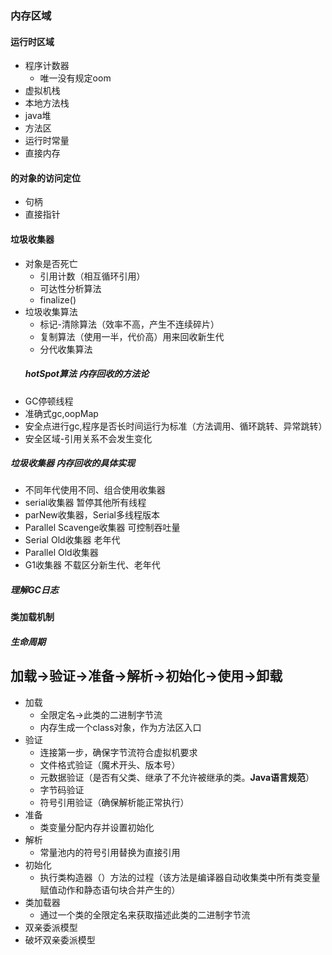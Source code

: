 ### 内存区域
#### 运行时区域
- 程序计数器
  - 唯一没有规定oom
- 虚拟机栈
- 本地方法栈
- java堆
- 方法区
- 运行时常量
- 直接内存
#### 的对象的访问定位
 - 句柄
 - 直接指针
 #### 垃圾收集器
- 对象是否死亡
  - 引用计数（相互循环引用）
  - 可达性分析算法
  - finalize()
- 垃圾收集算法
  - 标记-清除算法（效率不高，产生不连续碎片）
  - 复制算法（使用一半，代价高）用来回收新生代
  - 分代收集算法
  ##### hotSpot算法 内存回收的方法论
 - GC停顿线程
 - 准确式gc,oopMap
 - 安全点进行gc,程序是否长时间运行为标准（方法调用、循环跳转、异常跳转）
 - 安全区域-引用关系不会发生变化
 ##### 垃圾收集器 内存回收的具体实现
- 不同年代使用不同、组合使用收集器
- serial收集器 暂停其他所有线程
- parNew收集器，Serial多线程版本
- Parallel Scavenge收集器 可控制吞吐量
- Serial Old收集器 老年代
- Parallel Old收集器
- G1收集器 不载区分新生代、老年代
##### 理解GC日志
#### 类加载机制
##### 生命周期
加载->验证->准备->解析->初始化->使用->卸载
-----
- 加载
  - 全限定名->此类的二进制字节流
  - 内存生成一个class对象，作为方法区入口
- 验证
  - 连接第一步，确保字节流符合虚拟机要求
  - 文件格式验证（魔术开头、版本号）
  - 元数据验证（是否有父类、继承了不允许被继承的类。**Java语言规范**）
  - 字节码验证
  - 符号引用验证（确保解析能正常执行）
- 准备
  - 类变量分配内存并设置初始化
- 解析
  - 常量池内的符号引用替换为直接引用    
- 初始化
  - 执行类构造器<clinit>（）方法的过程（该方法是编译器自动收集类中所有类变量赋值动作和静态语句块合并产生的）
 - 类加载器
   - 通过一个类的全限定名来获取描述此类的二进制字节流
- 双亲委派模型
- 破坏双亲委派模型
